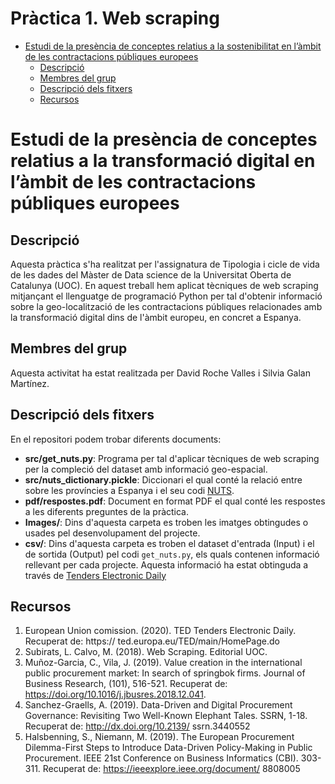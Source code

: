 # Pràctica 1. Web scraping

<!-- TOC depthFrom:1 depthTo:8 withLinks:1 updateOnSave:1 orderedList:0 -->

- [Estudi de la presència de conceptes relatius a la sostenibilitat en l’àmbit de les contractacions públiques europees](#Estudi-de-la-presència-de-conceptes-relatius-a-la-sostenibilitat-en-l’àmbit-de-les-contractacions-públiques-europees)
    - [Descripció](#descripció)
    - [Membres del grup](#membres-del-grup)   
    - [Descripció dels fitxers](#descripció-dels-fitxers)
    - [Recursos](#recursos)
    


<!-- /TOC -->
# Estudi de la presència de conceptes relatius a la transformació digital en l’àmbit de les contractacions públiques europees

## Descripció

Aquesta pràctica s'ha realitzat per l'assignatura de Tipologia i cicle de vida de les dades del Màster de Data science de la Universitat Oberta de Catalunya (UOC). En aquest treball hem aplicat tècniques de web scraping mitjançant el llenguatge de programació Python per tal d'obtenir informació sobre la geo-localització de les contractacions públiques relacionades amb la transformació digital dins de l'àmbit europeu, en concret a Espanya.

## Membres del grup

Aquesta activitat ha estat realitzada per David Roche Valles i Silvia Galan Martínez.

## Descripció dels fitxers

En el repositori podem trobar diferents documents:

* **src/get_nuts.py**: Programa per tal d'aplicar tècniques de web scraping per la compleció del dataset amb informació geo-espacial.
* **src/nuts_dictionary.pickle**: Diccionari el qual conté la relació entre sobre les províncies a Espanya i el seu codi [NUTS](https://ec.europa.eu/eurostat/web/nuts/background).
* **pdf/respostes.pdf**: Document en format PDF el qual conté les respostes a les diferents preguntes de la pràctica.
* **Images/**: Dins d'aquesta carpeta es troben les imatges obtingudes o usades pel desenvolupament del projecte.
* **csv/**: Dins d'aquesta carpeta es troben el dataset d'entrada (Input) i el de sortida (Output) pel codi `get_nuts.py`, els quals contenen informació rellevant per cada projecte. Aquesta informació ha estat obtinguda a través de [Tenders Electronic Daily](https://data.europa.eu/euodp/en/data/dataset/ted-csv)

## Recursos

1. European Union comission. (2020). TED Tenders Electronic Daily. Recuperat de: https:// ted.europa.eu/TED/main/HomePage.do
2. Subirats, L. Calvo, M. (2018). Web Scraping. Editorial UOC.
3. Muñoz-Garcia, C., Vila, J. (2019). Value creation in the international public procurement market: In search of springbok firms. Journal of Business Research, (101), 516-521. Recuperat de: https://doi.org/10.1016/j.jbusres.2018.12.041.
4. Sanchez-Graells, A. (2019). Data-Driven and Digital Procurement Governance: Revisiting Two Well-Known Elephant Tales. SSRN, 1-18. Recuperat de: http://dx.doi.org/10.2139/ ssrn.3440552
5. Halsbenning, S., Niemann, M. (2019). The European Procurement Dilemma-First Steps to Introduce Data-Driven Policy-Making in Public Procurement. IEEE 21st Conference on Business Informatics (CBI). 303-311. Recuperat de: https://ieeexplore.ieee.org/document/ 8808005

